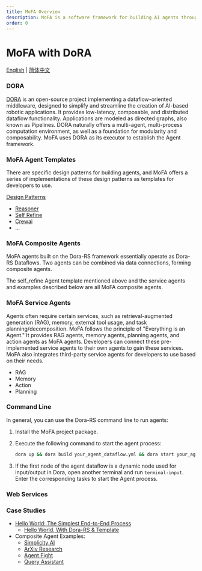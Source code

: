 ```yaml
---
title: MoFA Overview
description: MoFA is a software framework for building AI agents through a composition-based approach
order: 0
---
```


# MoFA with DoRA

[English](README.md) | [简体中文](README_cn.md)

### DORA

[DORA](https://github.com/dora-rs/dora) is an open-source project implementing a dataflow-oriented middleware,  designed to simplify and streamline the creation of AI-based robotic applications. It provides low-latency, composable, and distributed dataflow functionality. Applications are modeled as directed graphs, also known as Pipelines. DORA naturally offers a multi-agent, multi-process computation environment, as well as a foundation for modularity and composability. MoFA uses DORA as its executor to establish the Agent framework.

### MoFA Agent Templates

There are specific design patterns for building agents, and MoFA offers a series of implementations of these design patterns as templates for developers to use.

[Design Patterns ](templates/design_patterns.md)

- [Reasoner](templates/reasoner_template.md)
- [Self Refine](templates/self_refine_template.md)
- [Crewai](templates/crewai_template.md)
- ...

### MoFA Composite Agents

MoFA agents built on the Dora-RS framework essentially operate as Dora-RS Dataflows. Two agents can be combined via data connections, forming composite agents.

The self_refine Agent template mentioned above and the service agents and examples described below are all MoFA composite agents.

### MoFA Service Agents

Agents often require certain services, such as retrieval-augmented generation (RAG), memory, external tool usage, and task planning/decomposition. MoFA follows the principle of "Everything is an Agent." It provides RAG agents, memory agents, planning agents, and action agents as MoFA agents. Developers can connect these pre-implemented service agents to their own agents to gain these services. MoFA also integrates third-party service agents for developers to use based on their needs.

- RAG
- Memory
- Action
- Planning

### Command Line

In general, you can use the Dora-RS command line to run agents:

1. Install the MoFA project package.

2. Execute the following command to start the agent process:

   ```sh
   dora up && dora build your_agent_dataflow.yml && dora start your_agent_dataflow.yml --attach
   ```

3. If the first node of the agent dataflow is a dynamic node used for input/output in Dora, open another terminal and run `terminal-input`. Enter the corresponding tasks to start the Agent process.

### Web Services

### Case Studies

- [Hello World: The Simplest End-to-End Process](examples/hello_world.md)
  - [Hello World, With Dora-RS & Template](examples/hello_world_dora.md)
- Composite Agent Examples:
  - [Simplicity AI](../examples/simplicity_ai/README.md)
  - [ArXiv Research](../examples/arxiv_research/README.md)
  - [Agent Fight](../examples/agent_fight/README.md)
  - [Query Assistant](../examples/query_assistant/README.md)

